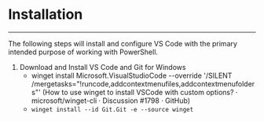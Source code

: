 # Installation
---
The following steps will install and configure VS Code with the primary intended purpose of working with PowerShell. 

1. Download and Install VS Code and Git for Windows  
    - winget install Microsoft.VisualStudioCode --override '/SILENT /mergetasks="!runcode,addcontextmenufiles,addcontextmenufolders"' 
    (How to use winget to install VSCode with custom options? · microsoft/winget-cli · Discussion #1798 · GitHub)
    - `winget install --id Git.Git -e --source winget` 
